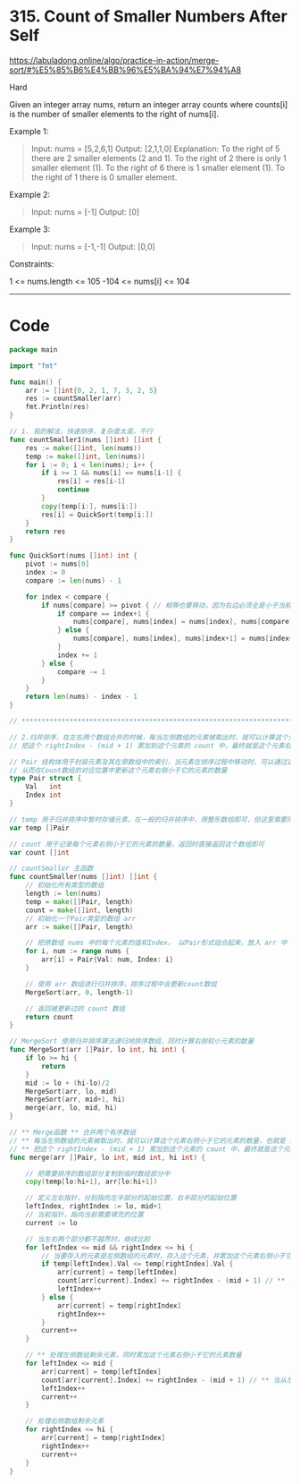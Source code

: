 # 315. Count of Smaller Numbers After Self

<https://labuladong.online/algo/practice-in-action/merge-sort/#%E5%85%B6%E4%BB%96%E5%BA%94%E7%94%A8>

Hard

Given an integer array nums, return an integer array counts where counts[i] is the number of smaller elements to the right of nums[i].


Example 1:
> Input: nums = [5,2,6,1]
Output: [2,1,1,0]
Explanation:
To the right of 5 there are 2 smaller elements (2 and 1).
To the right of 2 there is only 1 smaller element (1).
To the right of 6 there is 1 smaller element (1).
To the right of 1 there is 0 smaller element.

Example 2:
> Input: nums = [-1]
Output: [0]

Example 3:
> Input: nums = [-1,-1]
Output: [0,0]
 

Constraints:

1 <= nums.length <= 105
-104 <= nums[i] <= 104

---

# Code
```go
package main

import "fmt"

func main() {
	arr := []int{0, 2, 1, 7, 3, 2, 5}
	res := countSmaller(arr)
	fmt.Println(res)
}

// 1. 我的解法，快速排序，复杂度太高，不行
func countSmaller1(nums []int) []int {
	res := make([]int, len(nums))
	temp := make([]int, len(nums))
	for i := 0; i < len(nums); i++ {
		if i >= 1 && nums[i] == nums[i-1] {
			res[i] = res[i-1]
			continue
		}
		copy(temp[i:], nums[i:])
		res[i] = QuickSort(temp[i:])
	}
	return res
}

func QuickSort(nums []int) int {
	pivot := nums[0]
	index := 0
	compare := len(nums) - 1

	for index < compare {
		if nums[compare] >= pivot { // 相等也要移动，因为右边必须全是小于当前pivot的值
			if compare == index+1 {
				nums[compare], nums[index] = nums[index], nums[compare]
			} else {
				nums[compare], nums[index], nums[index+1] = nums[index+1], nums[compare], nums[index]
			}
			index += 1
		} else {
			compare -= 1
		}
	}
	return len(nums) - index - 1
}

// ***********************************************************************************************************************

// 2.归并排序，在左右两个数组合并的时候，每当左侧数组的元素被取出时，就可以计算这个元素右侧小于它的元素的数量，也就是 rightIndex - (mid + 1)
// 把这个 rightIndex - (mid + 1) 累加到这个元素的 count 中，最终就是这个元素右侧小于它的元素的数量

// Pair 结构体用于封装元素及其在原数组中的索引，当元素在排序过程中移动时，可以通过这个Pair里的Index找到这个元素在Count数组中的位置
// 从而在Count数组的对应位置中更新这个元素右侧小于它的元素的数量
type Pair struct {
	Val   int
	Index int
}

// temp 用于归并排序中暂时存储元素，在一般的归并排序中，用整形数组即可，但这里需要同时存储元素和索引，所以使用Pair结构体
var temp []Pair

// count 用于记录每个元素右侧小于它的元素的数量，返回时直接返回这个数组即可
var count []int

// countSmaller 主函数
func countSmaller(nums []int) []int {
	// 初始化所有类型的数组
	length := len(nums)
	temp = make([]Pair, length)
	count = make([]int, length)
	// 初始化一个Pair类型的数组 arr
	arr := make([]Pair, length)

	// 把原数组 nums 中的每个元素的值和Index， 以Pair形式组合起来，放入 arr 中
	for i, num := range nums {
		arr[i] = Pair{Val: num, Index: i}
	}

	// 使用 arr 数组进行归并排序，排序过程中会更新count数组
	MergeSort(arr, 0, length-1)

	// 返回被更新过的 count 数组
	return count
}

// MergeSort 使用归并排序算法递归地排序数组，同时计算右侧较小元素的数量
func MergeSort(arr []Pair, lo int, hi int) {
	if lo >= hi {
		return
	}
	mid := lo + (hi-lo)/2
	MergeSort(arr, lo, mid)
	MergeSort(arr, mid+1, hi)
	merge(arr, lo, mid, hi)
}

// ** Merge函数 ** 合并两个有序数组
// ** 每当左侧数组的元素被取出时，就可以计算这个元素右侧小于它的元素的数量，也就是 rightIndex - (mid + 1)
// ** 把这个 rightIndex - (mid + 1) 累加到这个元素的 count 中，最终就是这个元素右侧小于它的元素的数量
func merge(arr []Pair, lo int, mid int, hi int) {

	// 把需要排序的数组部分复制到临时数组部分中
	copy(temp[lo:hi+1], arr[lo:hi+1])

	// 定义左右指针，分别指向左半部分的起始位置，右半部分的起始位置
	leftIndex, rightIndex := lo, mid+1
	// 当前指针，指向当前需要填充的位置
	current := lo

	// 当左右两个部分都不越界时，继续比较
	for leftIndex <= mid && rightIndex <= hi {
		// 当要存入的元素是左侧数组的元素时，存入这个元素，并累加这个元素右侧小于它的元素数量
		if temp[leftIndex].Val <= temp[rightIndex].Val {
			arr[current] = temp[leftIndex]
			count[arr[current].Index] += rightIndex - (mid + 1) // ** 当从左数组取元素时，累加这个元素右侧小于它的元素数量
			leftIndex++
		} else {
			arr[current] = temp[rightIndex]
			rightIndex++
		}
		current++
	}

	// ** 处理左侧数组剩余元素，同时累加这个元素右侧小于它的元素数量
	for leftIndex <= mid {
		arr[current] = temp[leftIndex]
		count[arr[current].Index] += rightIndex - (mid + 1) // ** 当从左数组取元素时，累加这个元素右侧小于它的元素数量
		leftIndex++
		current++
	}

	// 处理右侧数组剩余元素
	for rightIndex <= hi {
		arr[current] = temp[rightIndex]
		rightIndex++
		current++
	}
}
```